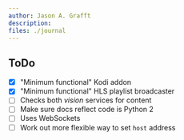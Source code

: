```yaml
---
author: Jason A. Grafft
description:
files: ./journal
---
```

## ToDo
- [x] "Minimum functional" Kodi addon
- [x] "Minimum functional" HLS playlist broadcaster
- [ ] Checks both *vision* services for content
- [ ] Make sure docs reflect code is Python 2
- [ ] Uses WebSockets
- [ ] Work out more flexible way to set `host` address